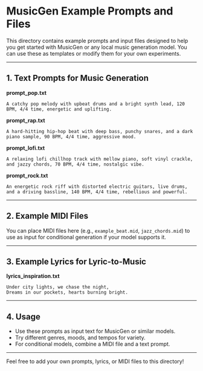 # MusicGen Example Prompts and Files

This directory contains example prompts and input files designed to help you get started with MusicGen or any local music generation model. You can use these as templates or modify them for your own experiments.

---

## 1. Text Prompts for Music Generation

**prompt_pop.txt**
```
A catchy pop melody with upbeat drums and a bright synth lead, 120 BPM, 4/4 time, energetic and uplifting.
```

**prompt_rap.txt**
```
A hard-hitting hip-hop beat with deep bass, punchy snares, and a dark piano sample, 90 BPM, 4/4 time, aggressive mood.
```

**prompt_lofi.txt**
```
A relaxing lofi chillhop track with mellow piano, soft vinyl crackle, and jazzy chords, 70 BPM, 4/4 time, nostalgic vibe.
```

**prompt_rock.txt**
```
An energetic rock riff with distorted electric guitars, live drums, and a driving bassline, 140 BPM, 4/4 time, rebellious and powerful.
```

---

## 2. Example MIDI Files
You can place MIDI files here (e.g., `example_beat.mid`, `jazz_chords.mid`) to use as input for conditional generation if your model supports it.

---

## 3. Example Lyrics for Lyric-to-Music
**lyrics_inspiration.txt**
```
Under city lights, we chase the night,
Dreams in our pockets, hearts burning bright.
```

---

## 4. Usage
- Use these prompts as input text for MusicGen or similar models.
- Try different genres, moods, and tempos for variety.
- For conditional models, combine a MIDI file and a text prompt.

---

Feel free to add your own prompts, lyrics, or MIDI files to this directory!
